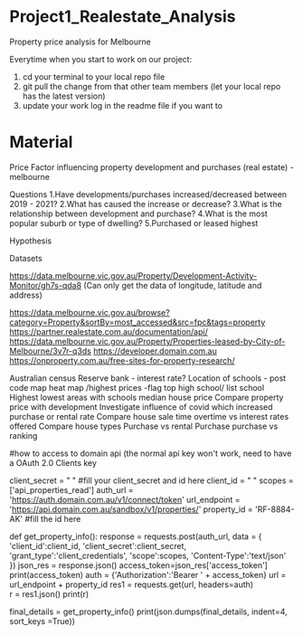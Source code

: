 # Project1_Realestate_Analysis
Property price analysis for Melbourne


Everytime when you start to work on our project:

1. cd your terminal to your local repo file
2. git pull the change from that other team members (let your local repo has the latest version)
3. update your work log in the readme file if you want to 




# Material

Price Factor influencing property development and purchases (real estate) - melbourne
 
Questions
1.Have developments/purchases increased/decreased between 2019 - 2021? 
2.What has caused the increase or decrease?
3.What is the relationship between development and purchase?
4.What is the most popular suburb or type of dwelling?
5.Purchased or leased highest
 
Hypothesis


Datasets

https://data.melbourne.vic.gov.au/Property/Development-Activity-Monitor/gh7s-qda8
(Can only get the data of longitude, latitude and address)

https://data.melbourne.vic.gov.au/browse?category=Property&sortBy=most_accessed&src=fpc&tags=property
https://partner.realestate.com.au/documentation/api/
https://data.melbourne.vic.gov.au/Property/Properties-leased-by-City-of-Melbourne/3v7r-q3ds
https://developer.domain.com.au
https://onproperty.com.au/free-sites-for-property-research/


Australian census
Reserve bank - interest rate?
Location of schools -
 post code map
 heat map /highest prices -flag top high school/ list school
Highest lowest areas with schools median house price
Compare property price with development
Investigate influence of covid which increased purchase or rental rate
Compare house sale time overtime vs interest rates offered
Compare house types
Purchase vs rental
Purchase purchase vs ranking

#how to access to domain api (the normal api key won't work, need to have a OAuth 2.0 Clients key

client_secret = " " #fill your client_secret and id here
client_id = " "
scopes = ['api_properties_read']
auth_url = 'https://auth.domain.com.au/v1/connect/token'
url_endpoint = 'https://api.domain.com.au/sandbox/v1/properties/'
property_id = 'RF-8884-AK' #fill the id here


def get_property_info():
    response = requests.post(auth_url, data = {
                        'client_id':client_id,
                        'client_secret':client_secret,
                        'grant_type':'client_credentials',
                        'scope':scopes,
                        'Content-Type':'text/json'
                        })
    json_res = response.json()
    access_token=json_res['access_token']
    print(access_token)
    auth = {'Authorization':'Bearer ' + access_token}
    url = url_endpoint + property_id
    res1 = requests.get(url, headers=auth)    
    r = res1.json()
    print(r)


final_details = get_property_info()
print(json.dumps(final_details, indent=4, sort_keys =True))
